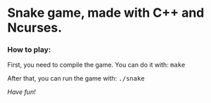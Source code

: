 # Snake game, made with C++ and Ncurses.
<h3>How to play:</h3>
<p>First, you need to compile the game. You can do it with: <kbd>make</kbd></p>
<p>After that, you can run the game with: <kbd>./snake</kbd></p>
<i>Have fun!</i>
